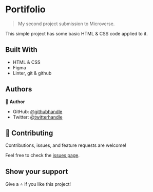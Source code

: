 # Portifolio

> My second project submission to Microverse.

This simple project has some basic HTML & CSS code applied to it.

## Built With

- HTML & CSS
- Figma
- Linter, git & github

## Authors

👤 **Author**

- GitHub: [@githubhandle](https://github.com/NatiG25)
- Twitter: [@twitterhandle](https://twitter.com/NatiG87702270)

## 🤝 Contributing

Contributions, issues, and feature requests are welcome!

Feel free to check the [issues page](../../issues/).

## Show your support

Give a ⭐️ if you like this project!
